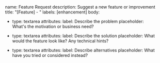 name: Feature Request
description: Suggest a new feature or improvement
title: "[Feature] - "
labels: [enhancement]
body:
  - type: textarea
    attributes:
      label: Describe the problem
      placeholder: What's the motivation or business need?

  - type: textarea
    attributes:
      label: Describe the solution
      placeholder: What would the feature look like? Any technical hints?

  - type: textarea
    attributes:
      label: Describe alternatives
      placeholder: What have you tried or considered instead?
